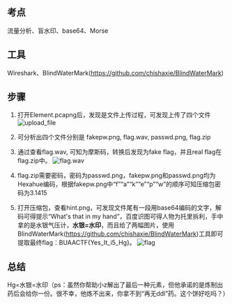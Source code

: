 ## 考点
流量分析、盲水印、base64、Morse

## 工具
Wireshark、BlindWaterMark(https://github.com/chishaxie/BlindWaterMark) 

## 步骤
1. 打开Element.pcapng后，发现是文件上传过程，可发现上传了四个文件 
![upload_file](./attachments/pics/1.png)

2. 可分析出四个文件分别是 fakepw.png, flag.wav, passwd.png, flag.zip

3. 通过查看flag.wav, 可知为摩斯码，转换后发现为fake flag，并且real flag在flag.zip中。
![flag.wav](./attachments/pics/2.png)

4. flag.zip需要密码，密码为passwd.png，fakepw.png和passwd.png均为Hexahue编码，根据fakepw.png中“f”“a”“k”“e”“p”“w”的顺序可知压缩包密码为3.1415

5. 打开压缩包，查看hint.png，可发现文件尾有一段用base64编码的文字，解码可得提示“What's that in my hand”，百度识图可得人物为托里拆利，手中拿的是水银气压计，**水银=水印**，而且给了两幅图片，使用BlindWaterMark(https://github.com/chishaxie/BlindWaterMark)工具即可提取最终flag：BUAACTF{Yes_It_i5_Hg}。
![flag](./attachments/pics/3.png)

## 总结
Hg=水银=水印（ps：虽然你帮助小z解出了最后一种元素，但他承诺的是炼制出药后会给你一份。很不幸，他炼不出来，你拿不到“再无ddl”药。这个饼好吃吗？）
